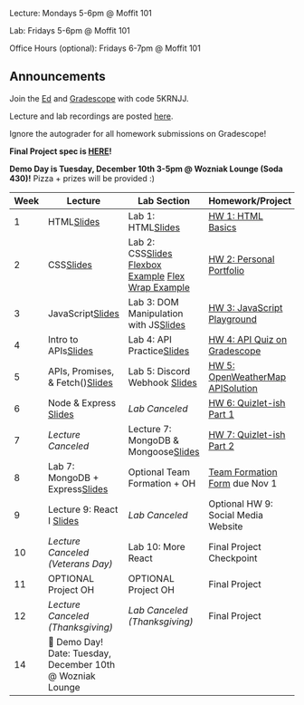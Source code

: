 Lecture: Mondays 5-6pm @ Moffit 101

Lab: Fridays 5-6pm @ Moffit 101

Office Hours (optional): Fridays 6-7pm @ Moffit 101

## Announcements
Join the [Ed](https://edstem.org/us/join/tyHBru) and [Gradescope](https://www.gradescope.com) with code 5KRNJJ.

Lecture and lab recordings are posted [here](https://drive.google.com/drive/folders/18AAj_mcM7uHmq2KWuVdHVI4kSRmp_WOj?usp=sharing).

Ignore the autograder for all homework submissions on Gradescope!

**Final Project spec is [HERE](#/hw/web/spec)!**

**Demo Day is Tuesday, December 10th 3-5pm @ Wozniak Lounge (Soda 430)!** Pizza + prizes will be provided :)

| Week | Lecture                                                                                                                               | Lab Section | Homework/Project |
|------|-----|-------|-------------|
| 1    | HTML[Slides](https://docs.google.com/presentation/d/1yn-vazOitq1sv8bdhDhS2NwQwJYMVNlrwgFbEfr30VM/edit?usp=sharing)     | Lab 1: HTML[Slides](https://docs.google.com/presentation/d/1__qgbZ8quPBOTlsgcXcf5AIWfBRUs-UrVX3Pc1m69HI/edit?usp=sharing)   | [HW 1: HTML Basics](#/hw/web/hw1)    |
| 2    | CSS[Slides](https://docs.google.com/presentation/d/1jca2ANy5hidaWA8h_0QcvY_biS4LpiAavqL01NDH9Mk/edit?usp=sharing)                              | Lab 2: CSS[Slides](https://docs.google.com/presentation/d/1ui-5rWP7jHs7qAFQeCzZFzpxk-JICk3fR3da8lSZZMA/edit?usp=sharing) [Flexbox Example](https://github.com/cubstart/flexbox-example-web-fa24?tab=readme-ov-file) [Flex Wrap Example](https://github.com/cubstart/media-query-example-web-fa24) | [HW 2: Personal Portfolio](#/hw/web/hw2) | | 3    | JavaScrip[Slides](https://docs.google.com/presentation/d/1sJccnIQNGRovMVt_jmMAsgpSYTNAzw8X3e-uQCR8R74/edit?usp=sharing) | Lab 3: DOM Manipulation with JS  | [HW 3: JavaScript Playground](#/hw/web/hw3)  |
| 3    | JavaScript[Slides](https://docs.google.com/presentation/d/1sJccnIQNGRovMVt_jmMAsgpSYTNAzw8X3e-uQCR8R74/edit?usp=sharing)     | Lab 3: DOM Manipulation with JS[Slides](https://docs.google.com/presentation/d/1re1sNZIo3o4n5_0wZaYPQzwSb6fpfZV9m6gt7XKctIc/edit?usp=sharing) | [HW 3: JavaScript Playground](#/hw/web/hw3) |
| 4    | Intro to APIs[Slides](https://docs.google.com/presentation/d/1QyL4odpId0gzcFZ083tsXG-40SpmlIRPmPzA1JWBeAI/edit?usp=sharing)     | Lab 4: API Practice[Slides](https://docs.google.com/presentation/d/1g19O8kMZV-wOKQfpwn5UyTpsDTHAl0cFc6HksT-yuuc/edit?usp=sharing) | [HW 4: API Quiz on Gradescope](https://www.gradescope.com/) |
| 5    | APIs, Promises, & Fetch()[Slides](https://docs.google.com/presentation/d/19D1FFOfUj_Tb7Zr-IzlOHtQ8Io_86loSJCKtQt-UuJg/edit?usp=sharing) | Lab 5: Discord Webhook [Slides](https://docs.google.com/presentation/d/1A_ymGl2HXuC-VBfbbiYibgRk-8eto6H-62aZmmUb5lU/edit?usp=sharing)  | [HW 5: OpenWeatherMap API](#/hw/web/hw5)[Solution](/assets/hw5/solution.js) |
| 6    | Node & Express [Slides](https://docs.google.com/presentation/d/1URRoR4jriF6frufPbL48j0KtExJ9R6M9G7vRcq7Fnck/edit?usp=sharing)    | _Lab Canceled_  | [HW 6: Quizlet-ish Part 1](#/hw/web/hw6) |
| 7    | _Lecture Canceled_   | Lecture 7: MongoDB & Mongoose[Slides](https://docs.google.com/presentation/d/1D4Pp0u8FqJRmhjWDidEt2CBLbKYatGa72XuloNwRsMk/edit#slide=id.g30ed85b834c_4_121)     | [HW 7: Quizlet-ish Part 2](#/hw/web/hw7) |
| 8    | Lab 7: MongoDB + Express[Slides](https://docs.google.com/presentation/d/1Xv5Ma74qOGWoay5gcZWTxBZ8f1VdD8etWbcoy12bsdQ/edit?usp=sharing)  | Optional Team Formation + OH  | [Team Formation Form](https://forms.gle/GiVVgM4Nm3u5sNog7) due Nov 1 
| 9    | Lecture 9: React I [Slides](https://docs.google.com/presentation/d/1gMu0lSc0qlvKddhwuDV1H-7AUTOlaqQCLJfM8iHFbNo/edit?usp=sharing)  | _Lab Canceled_  |  Optional HW 9: Social Media Website
| 10   | _Lecture Canceled (Veterans Day)_ | Lab 10: More React | Final Project Checkpoint |
| 11   | OPTIONAL Project OH  | OPTIONAL Project OH| Final Project |
| 12   | _Lecture Canceled (Thanksgiving)_      | _Lab Canceled (Thanksgiving)_| Final Project
| 14   | 🎉 Demo Day! Date: Tuesday, December 10th @ Wozniak Lounge  |